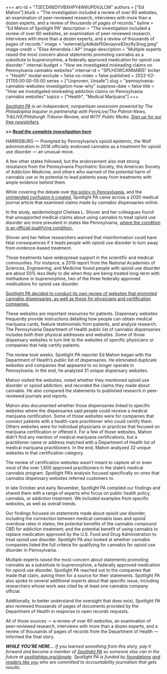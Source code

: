 +++
arc-id = "72ECD66DYVBXHPY4W6UPDVJLCM"
authors = ["Ed Mahon"]
blurb = "The investigation included a review of over 60 websites, an examination of peer-reviewed research, interviews with more than a dozen experts, and a review of thousands of pages of records."
byline = "Ed Mahon of Spotlight PA"
description = "The investigation included a review of over 60 websites, an examination of peer-reviewed research, interviews with more than a dozen experts, and a review of thousands of pages of records."
image = "external/jy4dkdef50evayns82ez9y3nsg.jpeg"
image-credit = "Elise Amendola / AP"
image-description = "Multiple experts raised the most concern about statements promoting cannabis as a substitute to buprenorphine, a federally approved medication for opioid use disorder."
internal-budget = "How we investigated misleading claims on Pennsylvania cannabis websites"
internal-id = "SPLHOWCANNABIS"
kicker = "Health"
modal-exclude = false
no-index = false
published = 2022-02-21T05:00:00-05:00
series = ["Unproven, Unsafe"]
slug = "pennsylvania-cannabis-websites-investigation-how-why"
suppress-date = false
title = "How we investigated misleading addiction claims on Pennsylvania cannabis websites"
topics = ["Health", "Medical Marijuana"]
+++

<a href="https://www.spotlightpa.org/"><i>Spotlight PA</i></a><i> is an independent, nonpartisan newsroom powered by The Philadelphia Inquirer in partnership with PennLive/The Patriot-News, TribLIVE/Pittsburgh Tribune-Review, and WITF Public Media. </i><a href="https://www.spotlightpa.org/newsletters"><i>Sign up for our free newsletters</i></a><i>.</i>

<i><b>&gt;&gt; </b></i><a href="https://www.spotlightpa.org/news/2022/02/pennsylvania-medical-marijuana-addiction-misleading-dangerous-websites/" target="_blank"><i><b>Read the complete investigation here</b></i></a>

HARRISBURG — Prompted by Pennsylvania’s opioid epidemic, the Wolf administration in 2018 officially endorsed cannabis as a treatment for opioid use disorder — an unusual move.

A few other states followed, but the endorsement also met strong resistance from the Pennsylvania Psychiatric Society, the American Society of Addiction Medicine, and others who warned of the potential harm of cannabis use or its potential to lead patients away from treatments with ample evidence behind them.

While covering the debate over <a href="https://www.spotlightpa.org/news/2021/08/pa-opioid-addiction-medical-marijuana-research/">the policy in Pennsylvania</a>, and the <a href="https://www.spotlightpa.org/series/turned-away/">unintended confusion it created</a>, Spotlight PA came across a 2020 medical journal article that examined claims made by cannabis dispensaries online.

<script src="https://www.spotlightpa.org/embed.js" async></script><div data-spl-embed-version="1" data-spl-src="https://www.spotlightpa.org/embeds/newsletter/"></div>

In the study, epidemiologist Chelsea L. Shover and her colleagues found that unsupported medical claims about using cannabis to treat opioid use disorder are more prevalent in states like Pennsylvania, <a href="https://jamanetwork.com/journals/jamanetworkopen/fullarticle/2768239">where the condition is an official qualifying condition.</a>

Shover and her fellow researchers warned that misinformation could have fatal consequences if it leads people with opioid use disorder to turn away from evidence-based treatment.

Those treatments have widespread support in the scientific and medical communities. For instance, a 2019 report from the National Academies of Sciences, Engineering, and Medicine found people with opioid use disorder are about 50% less likely to die when they are being treated long-term with methadone or buprenorphine, two of the three federally approved medications for opioid use disorder.

<a href="https://www.spotlightpa.org/news/2022/02/pennsylvania-medical-marijuana-addiction-misleading-dangerous-websites/" target="_blank">Spotlight PA decided to conduct its own review of websites that promoted cannabis dispensaries, as well as those for physicians and certification companies.</a>

These websites are important resources for patients. Dispensary websites frequently provide instructions detailing how people can obtain medical marijuana cards, feature testimonials from patients, and analyze research. The Pennsylvania Department of Health public list of cannabis dispensaries includes both their physical addresses and websites. Some of those dispensary websites in turn link to the websites of specific physicians or companies that help certify patients.

The review took weeks. Spotlight PA reporter Ed Mahon began with the Department of Health’s public list of dispensaries. He eliminated duplicate websites and companies that appeared to no longer operate in Pennsylvania. In the end, he analyzed 31 unique dispensary websites.

Mahon visited the websites, noted whether they mentioned opioid use disorder or opioid addiction, and recorded the claims they made about cannabis. He also compared the statements to published research in peer-reviewed journals and reports.

Mahon also documented whether those dispensaries linked to specific websites where the dispensaries said people could receive a medical marijuana certification. Some of those websites were for companies that connect patients with a health-care practitioner who could certify them. Others websites were for individual physicians or practices that focused on marijuana certification or offered it. For a few of those websites, Mahon didn’t find any mention of medical marijuana certifications, but a practitioner name or address matched with a Department of Health list of medical marijuana practitioners. In the end, Mahon analyzed 32 unique websites in that certification category.

The review of certification websites wasn’t meant to capture all or even most of the over 1,600 approved practitioners in the state’s medical cannabis program. Spotlight PA’s analysis focused specifically on ones that cannabis dispensary websites referred customers to.

In late October and early November, Spotlight PA compiled our findings and shared them with a range of experts who focus on public health policy, cannabis, or addiction treatment. We included examples from specific websites, as well as overall trends.

Our findings focused on statements made about opioid use disorder, including the connection between medical cannabis laws and opioid overdose rates in states; the potential benefits of the cannabis compound CBD for addiction treatment; and the potential benefit of using cannabis to replace medication approved by the U.S. Food and Drug Administration to treat opioid use disorder. Spotlight PA also looked at whether cannabis companies listed the full criteria for qualifying for cannabis for opioid use disorder in Pennsylvania.

<script src="https://www.spotlightpa.org/embed.js" async></script><div data-spl-embed-version="1" data-spl-src="https://www.spotlightpa.org/embeds/donate/"></div>

Multiple experts raised the most concern about statements promoting cannabis as a substitute to buprenorphine, a federally approved medication for opioid use disorder. Spotlight PA reached out to the companies that made that claim, asking them for a source for their statements. Spotlight PA also spoke to several additional experts about that specific issue, including researchers whose work was cited by at least one cannabis company official.

Additionally, to better understand the oversight that does exist, Spotlight PA also reviewed thousands of pages of documents provided by the Department of Health in response to open records requests.

All of those sources — a review of over 60 websites, an examination of peer-reviewed research, interviews with more than a dozen experts, and a review of thousands of pages of records from the Department of Health — informed the final story.

<i><b>WHILE YOU’RE HERE...</b></i><i> If you learned something from this story, pay it forward and become a member of </i><a href="https://www.spotlightpa.org/"><i>Spotlight PA</i></a><i> so someone else can in the future at </i><a href="http://spotlightpa.org/donate"><i>spotlightpa.org/donate</i></a><i>. Spotlight PA is funded by</i><a href="https://www.spotlightpa.org/support"><i> foundations</i></a><i> </i><a href="https://www.spotlightpa.org/support"><i>and readers like you</i></a><i> who are committed to accountability journalism that gets results.</i>
